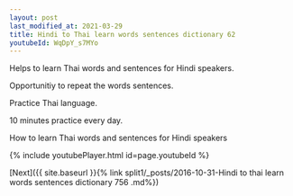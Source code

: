 ```yaml
---
layout: post
last_modified_at: 2021-03-29
title: Hindi to Thai learn words sentences dictionary 62 
youtubeId: WqDpY_s7MYo
---
```

 
 
Helps to learn Thai words and sentences for Hindi speakers.

Opportunitiy to repeat the words sentences. 

Practice Thai language. 
 
10 minutes practice every day. 
 
How to learn Thai words and sentences for Hindi speakers 
 
{% include youtubePlayer.html id=page.youtubeId %}
 
 
[Next]({{ site.baseurl }}{% link  split1/_posts/2016-10-31-Hindi to thai learn words sentences dictionary 756 .md%})
 
